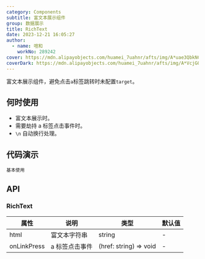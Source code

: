 ```yaml
---
category: Components
subtitle: 富文本展示组件
group: 数据展示
title: RichText
date: 2023-12-21 16:05:27
author:
  - name: 喧和
    workNo: 289242
cover: https://mdn.alipayobjects.com/huamei_7uahnr/afts/img/A*uae3QbkNCm8AAAAAAAAAAAAADrJ8AQ/original
coverDark: https://mdn.alipayobjects.com/huamei_7uahnr/afts/img/A*VcjGQLSrYdcAAAAAAAAAAAAADrJ8AQ/original
---
```


富文本展示组件，避免点击`a`标签跳转时未配置`target`。

## 何时使用

- 富文本展示时。
- 需要劫持 a 标签点击事件时。
- `\n` 自动换行处理。

## 代码演示

<!-- prettier-ignore -->
<code src="./demo/simple.tsx">基本使用</code>

## API

### RichText

| 属性        | 说明           | 类型                   | 默认值 |
| ----------- | -------------- | ---------------------- | ------ |
| html        | 富文本字符串   | string                 | -      |
| onLinkPress | a 标签点击事件 | (href: string) => void | -      |
